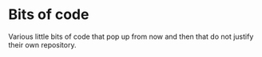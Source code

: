 Bits of code
============
Various little bits of code that pop up from now and then that do not
justify their own repository.
